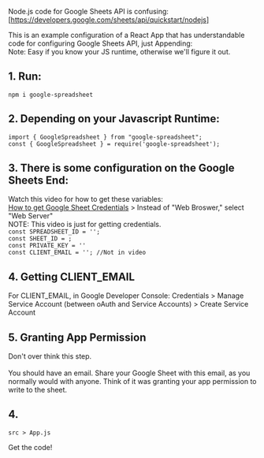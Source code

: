 Node.js code for Google Sheets API is confusing: [https://developers.google.com/sheets/api/quickstart/nodejs]

This is an example configuration of a React App that has understandable code for configuring Google Sheets API, just Appending: <br />
Note: Easy if you know your JS runtime, otherwise we'll figure it out.


## 1. Run:  <br /> 
`npm i google-spreadsheet`
  
## 2. Depending on your Javascript Runtime: <br />
   `import { GoogleSpreadsheet } from "google-spreadsheet";`<br />
   `const { GoogleSpreadsheet } = require('google-spreadsheet');`
   
## 3. There is some configuration on the Google Sheets End: <br /> 
Watch this video for how to get these variables: <br />
[How to get Google Sheet Credentials](https://www.youtube.com/watch?v=shctaaILCiU&t=38s&ab_channel=AnthonyBrunson) > Instead of "Web Broswer," select "Web Server"<br />
    NOTE: This video is just for getting credentials. <br />
    `const SPREADSHEET_ID = '';` <br />
    `const SHEET_ID = ;` <br />
    `const PRIVATE_KEY = ''` <br />
    `const CLIENT_EMAIL = ''; //Not in video` <br />  
   
    
    
    

## 4. Getting CLIENT_EMAIL
  For CLIENT_EMAIL, in Google Developer Console: Credentials > Manage Service Account (between oAuth and Service Accounts) > Create Service Account

## 5. Granting App Permission
  Don't over think this step. <br />  
  You should have an email. Share your Google Sheet with this email, as you normally would with anyone. Think of it was granting your app permission to write to the sheet. 
  
## 4. 
  `src > App.js`
    
  Get the code!
    
